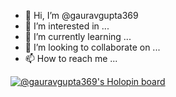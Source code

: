 - 👋 Hi, I’m @gauravgupta369
- 👀 I’m interested in ...
- 🌱 I’m currently learning ...
- 💞️ I’m looking to collaborate on ...
- 📫 How to reach me ...

<!---
gauravgupta369/gauravgupta369 is a ✨ special ✨ repository because its `README.md` (this file) appears on your GitHub profile.
You can click the Preview link to take a look at your changes.
--->
[![@gauravgupta369's Holopin board](https://holopin.me/gauravgupta369)](https://holopin.io/@gauravgupta369)
